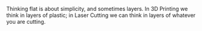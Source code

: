 Thinking flat is about simplicity, and sometimes layers. In 3D Printing we
think in layers of plastic; in Laser Cutting we can think in layers of
whatever you are cutting.